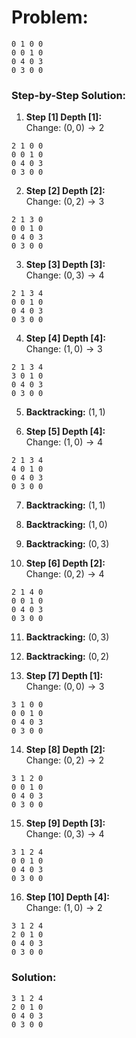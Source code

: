 # Problem:

```
0 1 0 0 
0 0 1 0 
0 4 0 3 
0 3 0 0 
```

### Step-by-Step Solution:

1. **Step [1] Depth [1]:**  
   Change: $(0, 0) \rightarrow 2$

```
2 1 0 0 
0 0 1 0 
0 4 0 3 
0 3 0 0 
```

2. **Step [2] Depth [2]:**  
   Change: $(0, 2) \rightarrow 3$

```
2 1 3 0 
0 0 1 0 
0 4 0 3 
0 3 0 0 
```

3. **Step [3] Depth [3]:**  
   Change: $(0, 3) \rightarrow 4$

```
2 1 3 4 
0 0 1 0 
0 4 0 3 
0 3 0 0 
```

4. **Step [4] Depth [4]:**  
   Change: $(1, 0) \rightarrow 3$

```
2 1 3 4 
3 0 1 0 
0 4 0 3 
0 3 0 0 
```

5. **Backtracking:** $(1, 1)$

6. **Step [5] Depth [4]:**  
   Change: $(1, 0) \rightarrow 4$

```
2 1 3 4 
4 0 1 0 
0 4 0 3 
0 3 0 0 
```

7. **Backtracking:** $(1, 1)$

8. **Backtracking:** $(1, 0)$

9. **Backtracking:** $(0, 3)$

10. **Step [6] Depth [2]:**  
    Change: $(0, 2) \rightarrow 4$

```
2 1 4 0 
0 0 1 0 
0 4 0 3 
0 3 0 0 
```

11. **Backtracking:** $(0, 3)$

12. **Backtracking:** $(0, 2)$

13. **Step [7] Depth [1]:**  
    Change: $(0, 0) \rightarrow 3$

```
3 1 0 0 
0 0 1 0 
0 4 0 3 
0 3 0 0 
```

14. **Step [8] Depth [2]:**  
    Change: $(0, 2) \rightarrow 2$

```
3 1 2 0 
0 0 1 0 
0 4 0 3 
0 3 0 0 
```

15. **Step [9] Depth [3]:**  
    Change: $(0, 3) \rightarrow 4$

```
3 1 2 4 
0 0 1 0 
0 4 0 3 
0 3 0 0 
```

16. **Step [10] Depth [4]:**  
    Change: $(1, 0) \rightarrow 2$

```
3 1 2 4 
2 0 1 0 
0 4 0 3 
0 3 0 0 
```

### Solution:

```
3 1 2 4 
2 0 1 0 
0 4 0 3 
0 3 0 0 
```
